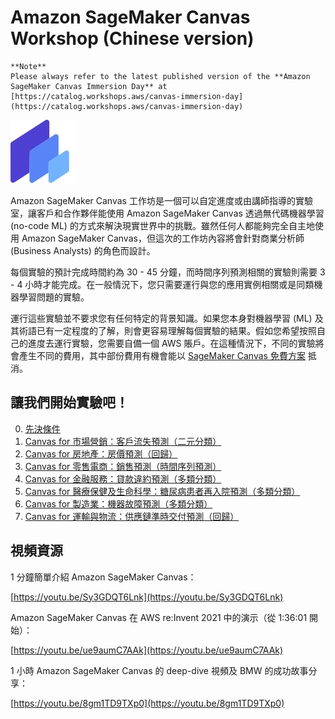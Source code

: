 # Amazon SageMaker Canvas Workshop (Chinese version)

```
**Note**
Please always refer to the latest published version of the **Amazon SageMaker Canvas Immersion Day** at [https://catalog.workshops.aws/canvas-immersion-day](https://catalog.workshops.aws/canvas-immersion-day)
```

![canvas-logo](/static/shared/canvas-logo.png)

Amazon SageMaker Canvas 工作坊是一個可以自定進度或由講師指導的實驗室，讓客戶和合作夥伴能使用 Amazon SageMaker Canvas 透過無代碼機器學習 (no-code ML) 的方式來解決現實世界中的挑戰。雖然任何人都能夠完全自主地使用 Amazon SageMaker Canvas，但這次的工作坊內容將會針對商業分析師 (Business Analysts) 的角色而設計。

每個實驗的預計完成時間約為 30 - 45 分鐘，而時間序列預測相關的實驗則需要 3 - 4 小時才能完成。在一般情況下，您只需要運行與您的應用實例相關或是同類機器學習問題的實驗。

運行這些實驗並不要求您有任何特定的背景知識。如果您本身對機器學習 (ML) 及其術語已有一定程度的了解，則會更容易理解每個實驗的結果。假如您希望按照自己的進度去運行實驗，您需要自備一個 AWS 賬戶。在這種情況下，不同的實驗將會產生不同的費用，其中部份費用有機會能以 [SageMaker Canvas 免費方案](https://aws.amazon.com/sagemaker/pricing/) 抵消。

## 讓我們開始實驗吧！

0. [先決條件](./0-prerequisites/)
1. [Canvas for 市場營銷：客戶流失預測（二元分類）](./1-marketing/)
2. [Canvas for 房地產：房價預測（回歸）](./2-real-estate/)
3. [Canvas for 零售電商：銷售預測（時間序列預測）](./3-retail/)
4. [Canvas for 金融服務：貸款違約預測（多類分類）](./4-finserv/)
5. [Canvas for 醫療保健及生命科學：糖尿病患者再入院預測（多類分類）](./5-hcls/)
6. [Canvas for 製造業：機器故障預測（多類分類）](./6-manufacturing/)
7. [Canvas for 運輸與物流：供應鏈準時交付預測（回歸）](./7-supply-chain/)

## 視頻資源

1 分鐘簡單介紹 Amazon SageMaker Canvas：

[https://youtu.be/Sy3GDQT6Lnk](https://youtu.be/Sy3GDQT6Lnk)

Amazon SageMaker Canvas 在 AWS re\:Invent 2021 中的演示（從 1:36:01 開始）：

[https://youtu.be/ue9aumC7AAk](https://youtu.be/ue9aumC7AAk)

1 小時 Amazon SageMaker Canvas 的 deep-dive 視頻及 BMW 的成功故事分享：

[https://youtu.be/8gm1TD9TXp0](https://youtu.be/8gm1TD9TXp0)
